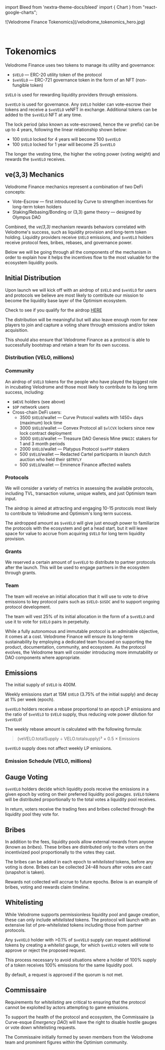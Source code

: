 import Bleed from 'nextra-theme-docs/bleed'
import { Chart } from "react-google-charts";

<Bleed>
  ![Velodrome Finance Tokenomics](/velodrome_tokenomics_hero.jpg)
</Bleed>

&nbsp;

# Tokenomics

Velodrome Finance uses two tokens to manage its utility and governance:

 * `$VELO` &mdash; ERC-20 utility token of the protocol
 * `$veVELO` &mdash; ERC-721 governance token in the form of an NFT
   (non-fungible token)

`$VELO` is used for rewarding liquidity providers through emissions.

`$veVELO` is used for governance. Any `$VELO` holder can vote-escrow their tokens and
receive a `$veVELO` veNFT in exchange.  Additional tokens can be added to the
`$veVELO` NFT at any time.

The lock period (also known as vote-escrowed, hence the _ve_ prefix) can be up
to 4 years, following the linear relationship shown below:
 * 100 `$VELO` locked for 4 years will become 100 `$veVELO`
 * 100 `$VELO` locked for 1 year will become 25 `$veVELO`

The longer the vesting time, the higher the voting power (voting weight) and 
rewards the `$veVELO` receives.

## ve(3,3) Mechanics

Velodrome Finance mechanics represent a combination of two DeFi concepts:
 * Vote-Escrow &mdash; first introduced by Curve to strengthen incentives for long-term token holders
 * Staking/Rebasing/Bonding or (3,3) game theory &mdash; designed by Olympus DAO

Combined, the _ve(3,3)_ mechanism rewards behaviors correlated with Velodrome's success, such as 
liquidity provision and long-term token holding. Liquidity providers receive `$VELO` emissions, 
and `$veVELO` holders receive protocol fees, bribes, rebases, and governance power.

Below we will be going through all the components of the mechanism in order to
explain how it helps the incentives flow to the most valuable for the ecosystem
liquidity pools.


## Initial Distribution

Upon launch we will kick off with an airdrop of `$VELO` and `$veVELO` for
users and protocols we believe are most likely to contribute our
mission to become the liquidity base layer of the Optimism ecosystem.

Check to see if you qualify for the airdrop [HERE](https://www.velodrome.finance)

The distribution will be meaningful but will also leave enough room for new
players to join and capture a voting share through emissions and/or
token acquisition.

This should also ensure that Velodrome Finance as a protocol is able to
successfully bootstrap and retain a team for its own success.

### Distribution (VELO, millions)

<Bleed>
  <Chart
    chartType="PieChart"
    data={[
      [ "Receivers", "Amount" ],
      [ "WEVE Holders", 108 ],
      [ "Cross-Chain DeFi Users", 60 ],
      [ "Optimism Active Users", 72 ],
      [ "Optimism Protocols/DAOs", 60 ],
      [ "Protocol Grants", 24 ],
      [ "Velodrome Team", 40 ],
      [ "Optimism Team", 20 ],
      [ "Genesis Liquidity Pool", 4 ]
    ]}
    options={{
      backgroundColor: '#111111',
      colors: ['#79F8DB', '#2180DF', '#EA1000', '#871000', '#59BFD8', '#0281FF', '#FBBF42', '#EDE7DB'],
      legend: {textStyle: {color: 'white'}},
      pieHole: 0.4
    }}
    width={"80%"}
    height={"600px"}
  />
</Bleed>

### Community

An airdrop of `$VELO` tokens for the people who have played the biggest role in
incubating Velodrome and those most likely to contribute to its long term
success, including:
 * `$WEVE` holders (see above)
 * `$OP` network users 
 * Cross-chain DeFi users:
   * 3500 `$VELO`/wallet &mdash; Curve Protocol wallets with 1450+ days (maximum) lock time
   * 3000 `$VELO`/wallet &mdash; Convex Protocol all `$vlCVX` lockers since new lock contract deployment
   * 3000 `$VELO`/wallet &mdash; Treasure DAO Genesis Mine `$MAGIC` stakers for 1 and 3 month periods
   * 2000 `$VELO`/wallet &mdash; Platypus Protocol `$vePTP` stakers
   * 500 `$VELO`/wallet &mdash; Redacted Cartel participants in launch dutch auction who held their `$BTRFLY`
   * 500 `$VELO`/wallet &mdash; Eminence Finance affected wallets

### Protocols

We will consider a variety of metrics in assessing the available protocols,
including TVL, transaction volume, unique wallets, and just Optimism team input.

The airdrop is aimed at attracting and engaging 10-15 protocols most
likely to contribute to Velodrome and Optimism's long term success.

The airdropped amount as `$veVELO` will give just enough power to familiarize
the protocols with the ecosystem and get a head start, but it will leave space
for value to accrue from acquiring `$VELO` for long term liquidity provision.

### Grants

We reserved a certain amount of `$veVELO` to distribute to partner protocols
after the launch. This will be used to engage partners in the ecosystem through
grants.

### Team

The team will receive an initial allocation that it will use to vote
to drive emissions to key protocol pairs such as `$VELO-$USDC` and to support
ongoing protocol development.

The team will vest 25% of its initial allocation in the form of a
`$veVELO` and use it to vote for `$VELO` pairs in perpetuity.

While a fully autonomous and immutable protocol is an admirable objective, it
comes at a cost. Velodrome Finance will ensure its long-term sustainability by
employing a dedicated team focused on supporting the product, documentation,
community, and ecosystem. As the protocol evolves, the Velodrome team will
consider introducing more immutability or DAO components where appropriate.

## Emissions

The initial supply of `$VELO` is 400M.

Weekly emissions start at 15M `$VELO` (3.75% of the initial supply) 
and decay at 1% per week (epoch).

`$veVELO` holders receive a rebase proportional to an epoch LP emissions
and the ratio of `$veVELO` to `$VELO` supply, thus reducing vote power 
dilution for `$veVELO`!

The weekly rebase amount is calculated with the following formula:
> (veVELO.totalSupply ÷ VELO.totalsupply)³ × 0.5 × Emissions

`$veVELO` supply does not affect weekly LP emissions.

### Emission Schedule (VELO, millions)
<Bleed>
  <Chart
    chartType="LineChart"
    data={[
      ["Weeks", "LP Emissions", "veRebase", "Supply"],
      ["1", 15, 0, 400],
      ["50", 12, 2, 1000],
      ["100", 10, 1.5, 1500],
      ["150", 5, 1, 1700],
      ["200", 2, 0.5, 2000]
    ]}
    options={{
        curveType: 'function',
        backgroundColor: '#111111',
        colors: ['#79F8DB', '#2180DF', '#EA1000', '#59BFD8', '#0281FF'],
        aggregationTarget: 'series',
        selectionMode: 'multiple',
        legend: { position: "top", textStyle: {color: 'white'}},
        series: {
          0: { targetAxisIndex: 0 },
          1: { targetAxisIndex: 0 },
          2: { targetAxisIndex: 1 },
        },
        vAxes: {
          1: { title: "Total Supply" },
          0: { title: "$VELO Distributed" },
        },
    }}
    width={"80%"}
    height={"600px"}
  />
</Bleed>

## Gauge Voting

`$veVELO` holders decide which liquidity pools receive the emissions in a given epoch by
voting on their preferred liquidity pool _gauges_. `$VELO` tokens will be distributed 
proportionally to the total votes a liquidity pool receives.

In return, voters receive the trading fees and bribes collected through the liquidity pool they
vote for.

## Bribes

In addition to the fees, liquidity pools allow external rewards from anyone
(known as _bribes_). These bribes are distributed only to the voters on the
incentivized pool proportionally to the votes they cast.

The bribes can be added in each epoch to _whitelisted_ tokens, before any voting is
done. Bribes can be collected 24–48 hours after votes are cast (snapshot is taken).

Rewards not collected will accrue to future epochs. Below is an example of bribes, 
voting and rewards claim timeline.

<Bleed>
  <Chart
    chartType="Timeline"
    data={[
      [
        { type: "string", id: "Voting Round" },
        { type: "string", id: "Action" },
        { type: "date", id: "Start" },
        { type: "date", id: "End" },
      ],
      ["Round #1", "Bribes", new Date(2022, 6, 1), new Date(2022, 6, 2)],
      ["Round #1", "Votes", new Date(2022, 6, 2), new Date(2022, 6, 7)],
      ["Round #1", "Rewards Claim", new Date(2022, 6, 7), new Date(2022, 6, 9)],
      ["Round #2", "Bribes", new Date(2022, 6, 8), new Date(2022, 6, 9)],
      ["Round #2", "Votes", new Date(2022, 6, 9), new Date(2022, 6, 14)],
      ["Round #2", "Rewards Claim", new Date(2022, 6, 14), new Date(2022, 6, 16)],
      ["Round #3", "Bribes", new Date(2022, 6, 15), new Date(2022, 6, 16)],
      ["Round #3", "Votes", new Date(2022, 6, 16), new Date(2022, 6, 21)],
      ["Round #3", "Rewards Claim", new Date(2022, 6, 21), new Date(2022, 6, 23)],
    ]}
    options={{
        title: "Bribing, Voting and Rewards Timeline",
    }}
    width={"80%"}
  />
</Bleed>

## Whitelisting

While Velodrome supports permissionless liquidity pool and gauge creation, these can 
only include _whitelisted_ tokens. The protocol will launch with an extensive list of
pre-whitelisted tokens including those from partner protocols.

Any `$veVELO` holder with >0.1% of `$veVELO` supply can request additional tokens by 
creating a _whitelist_ gauge, for which `$veVELO` voters will vote to approve or reject 
the proposed request.

This process necessary to avoid situations where a holder of 100% supply of
a token receives 100% emissions for the same liquidity pool.

By default, a request is approved if the quorum is not met.

## Commissaire

Requirements for _whitelisting_ are critical to ensuring that the protocol cannot
be exploited by actors attempting to game emissions. 

To support the health of the protocol and ecosystem, the Commissaire (a Curve-esque _Emergency DAO_) 
will have the right to disable hostile gauges or vote down whitelisting requests. 

The Commissaire initially formed by seven members from the Velodrome team and 
prominent figures within the Optimism community.
